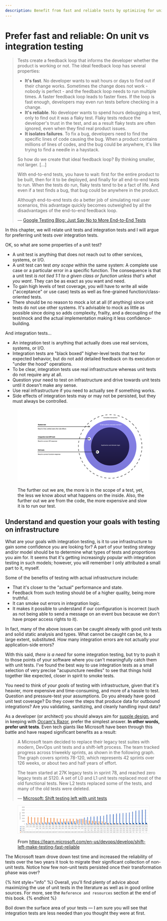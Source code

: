 ```yaml
---
description: Benefit from fast and reliable tests by optimizing for unit testing.
---
```


# Prefer fast and reliable: On unit vs integration testing

> Tests create a feedback loop that informs the developer whether the product is working or not. The ideal feedback loop has several properties:
>
> * **It's fast**. No developer wants to wait hours or days to find out if their change works. Sometimes the change does not work - nobody is perfect - and the feedback loop needs to run multiple times. A faster feedback loop leads to faster fixes. If the loop is fast enough, developers may even run tests before checking in a change.&#x20;
> * **It's reliable**. No developer wants to spend hours debugging a test, only to find out it was a flaky test. Flaky tests reduce the developer's trust in the test, and as a result flaky tests are often ignored, even when they find real product issues.&#x20;
> * **It isolates failures**. To fix a bug, developers need to find the specific lines of code causing the bug. When a product contains millions of lines of codes, and the bug could be anywhere, it's like trying to find a needle in a haystack.&#x20;
>
> So how do we create that ideal feedback loop? By thinking smaller, not larger. \[...]
>
> With end-to-end tests, you have to wait: first for the entire product to be built, then for it to be deployed, and finally for all end-to-end tests to run. When the tests do run, flaky tests tend to be a fact of life. And even if a test finds a bug, that bug could be anywhere in the product.
>
> Although end-to-end tests do a better job of simulating real user scenarios, this advantage quickly becomes outweighed by all the disadvantages of the end-to-end feedback loop.
>
> — [Google Testing Blog: Just Say No to More End-to-End Tests](https://testing.googleblog.com/2015/04/just-say-no-to-more-end-to-end-tests.html)

In this chapter, we will relate unit tests and integration tests and I will argue for preferring unit tests over integration tests.

OK, so what are some properties of a unit test?

* A unit test is anything that does not reach out to other services, systems, or I/O.
* A unit test can test _any scope_ within the same system: A complete use case or a particular error in a specific function. The consequence is that a unit test _is not tied 1:1 to a given class or function unless that's what you want_. They can be as exact as you want and need.
* To gain high levels of test coverage, you will have to write all wide ("acceptance" or use case) tests as well as fine-grained function/class-oriented tests.
* There should be no reason to mock a lot at all (if anything) since unit tests do not use other systems. It's advisable to mock as little as possible since doing so adds complexity, frailty, and a decoupling of the test/mock and the actual implementation making it less confidence-building.

And integration tests...

* An integration test is anything that actually does use real services, systems, or I/O.
* Integration tests are "black boxed" higher-level tests that test for expected behavior, but do not add detailed feedback on its execution or "under the hood" operations.
* To be clear, integration tests use real infrastructure whereas unit tests do not require any at all.
* Question your need to test on infrastructure and drive towards unit tests until it doesn't make any sense.
* Use real infrastructure if you need to actually see if something works.
* Side effects of integration tests may or may not be persisted, but they must always be controlled.

<figure><img src="../.gitbook/assets/test_insight.png" alt=""><figcaption><p>The further out we are, the more is in the scope of a test, yet, the less we know about what happens on the inside. Also, the further out we are from the code, the more expensive and slow it is to run our test.</p></figcaption></figure>

## Understand and question your goals with testing on infrastructure

What are your goals with integration testing, is it to use infrastructure to gain some confidence you are looking for? A part of your testing strategy and/or model should be to determine what types of tests and proportions you aim for. It seems that it's getting increasingly popular with integration testing in such models; however, you will remember I only attributed a small part to it, myself.

Some of the benefits of testing with actual infrastructure include:

* That it's closer to the "actual" performance and state.
* Feedback from such testing should be of a higher quality, being more truthful.
* It can smoke out errors in integration logic.
* It makes it possible to understand if our configuration is incorrect (such as not being able to send a message on an event bus because we don't have proper access rights to it).

In fact, many of the above issues can be caught already with good unit tests and solid static analysis and types. What cannot be caught can be, to a large extent, substituted. How many integration errors are not actually your application-side errors?

With this said, _there is a need_ for some integration testing, but try to push it to those points of your software where you can't meaningfully catch them with unit tests. I've found the best way to use integration tests as a small selection of very precise "acupuncture needles" to see that things hold together like expected, closer in spirit to smoke tests.

You need to think of _your goals_ of testing with infrastructure, given that it's heavier, more expensive and time-consuming, and more of a hassle to test. Question and pressure-test your assumptions. Do you already have good unit test coverage? Do they cover the steps that produce data for outbound integrations? Are you validating, sanitizing, and cleanly handling input data?

As a developer (or architect) you should always aim for [supple design](https://opus.ch/ddd-concepts-and-patterns-supple-design/), and in keeping with [Occam's Razor](https://en.wikipedia.org/wiki/Occam's\_razor), prefer the simplest answer. **In other words, prefer unit tests**. Even tech giants like Microsoft have been through this battle and have reaped significant benefits as a result:

> A Microsoft team decided to replace their legacy test suites with modern, DevOps unit tests and a shift-left process. The team tracked progress across triweekly sprints, as shown in the following graph. The graph covers sprints 78-120, which represents 42 sprints over 126 weeks, or about two and half years of effort.
>
> The team started at 27K legacy tests in sprint 78, and reached zero legacy tests at S120. A set of L0 and L1 unit tests replaced most of the old functional tests. New L2 tests replaced some of the tests, and many of the old tests were deleted.
>
> — [Microsoft: Shift testing left with unit tests](https://learn.microsoft.com/en-us/devops/develop/shift-left-make-testing-fast-reliable)

<figure><img src="../.gitbook/assets/shift-left-test-portfolio-balance.png" alt=""><figcaption><p>From <a href="https://learn.microsoft.com/en-us/devops/develop/shift-left-make-testing-fast-reliable">https://learn.microsoft.com/en-us/devops/develop/shift-left-make-testing-fast-reliable</a></p></figcaption></figure>

The Microsoft team drove down test time and increased the reliability of tests over the two years it took to migrate their significant collection of non-unit tests. Notice how few non-unit tests persisted once their transformation phase was over?

{% hint style="info" %}
Overall, you'll find plenty of advice about maximizing the use of unit tests in the literature as well as in good online sources. For more, see the `Reference and resources` section at the end of this book.
{% endhint %}

Boil down the surface area of your tests — I am sure you will see that integration tests are less needed than you thought they were at first.
